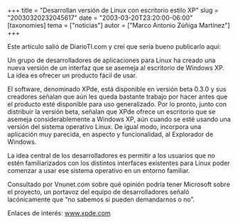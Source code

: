 +++
title = "Desarrollan versión de Linux con escritorio estilo XP"
slug = "20030320232045617"
date = "2003-03-20T23:20:00-06:00"
[taxonomies]
tema = ["noticias"]
autor = ["Marco Antonio Zúñiga Martínez"]
+++

Este artículo salió de DiarioTI.com y creí que sería bueno publicarlo
aquí:

Un grupo de desarrolladores de aplicaciones para Linux ha creado una
nueva versión de un interfaz que se asemeja al escritorio de Windows XP.
La idea es ofrecer un producto fácil de usar.

<!-- more -->
El software, denominado XPde, está disponible en versión beta 0.3.0 y
sus creadores señalan que aún les queda bastante trabajo por hacer antes
que el producto esté disponible para uso generalizado. Por lo pronto,
junto con distribuir la versión beta, señalan que XPde ofrece un
escritorio que se asemeja considerablemente a Windows XP, aún cuando se
esté usando una versión del sistema operativo Linux. De igual modo,
incorpora una aplicación muy parecida, en aspecto y funcionalidad, al
Explorador de Windows.

La idea central de los desarrolladores es permitir a los usuarios que no
estén familiarizados con los distintos interfaces existentes para Linux
poder comenzar a usar ese sistema operativo en un entorno familiar.

Consultado por Vnunet.com sobre qué opinión podría tener Microsoft sobre
el proyecto, un portavoz del equipo de desarrolladores señaló
lacónicamente que “no sabemos si pueden demandarnos o no”.

Enlaces de interés: www.xpde.com

